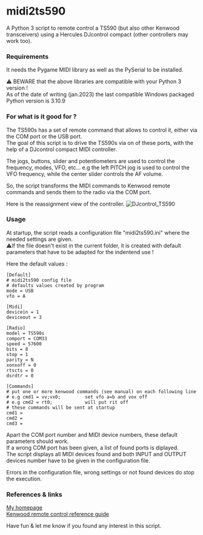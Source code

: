 # midi2ts590
A Python 3 script to remote control a TS590 (but also other Kenwood transceivers) using a Hercules DJcontrol compact (other controllers may work too).

### Requirements ###
It needs the Pygame MIDI library as well as the PySerial to be installed.

:warning: BEWARE that the above libraries are compatible with your Python 3 version !<br />As of the date of writing (jan.2023) the last compatible Windows packaged Python version is 3.10.9

### For what is it good for ? ###
The TS590s has a set of remote command that allows to control it, either via the COM port or the USB port.<br />
The goal of this script is to drive the TS590s via on of these ports, with the help of a DJcontrol compact MIDI controller.

The jogs, buttons, slider and potentiometers are used to control the frequency, modes, VFO, etc...
e.g the left PITCH jog is used to control the VFO frequency, while the center slider controls the AF volume.

So, the script transforms the MIDI commands to Kenwood remote commands and sends them to the radio via the COM port.

Here is the reassignment view of the controller.
![DJcontrol_TS590](https://user-images.githubusercontent.com/1655173/212649541-284efeca-9e17-44fd-b9a6-b3fc8dd16bab.JPG)

### Usage ###
At startup, the script reads a configuration file "midi2ts590.ini" where the needed settings are given.  
:warning:If the file doesn't exist in the current folder, it is created with default parameters that have to be adapted for the indentend use !

Here the default values :

    [Default]
    # midi2ts590 config file
    # defaults values created by program
    mode = USB
    vfo = A

    [Midi]
    devicein = 1
    deviceout = 3

    [Radio]
    model = TS590s
    comport = COM33
    speed = 57600
    bits = 8
    stop = 1
    parity = N
    xonxoff = 0
    rtscts = 0
    dsrdtr = 0

    [Commands]
    # put one or more kenwood commands (see manual) on each following line
    # e.g cmd1 = vv;vx0;         set vfo a=b and vox off
    # e.g cmd2 = rt0;            will put rit off
    # these commands will be sent at startup
    cmd1 = 
    cmd2 = 
    cmd3 =
    
Apart the COM port number and MIDI device numbers, these default parameters should work.<br />
If a wrong COM port has been given, a list of found ports is diplayed.<br />
The script displays all MIDI devices found and both INPUT and OUTPUT devices number have to be given in the configuration file.

Errors in the configuration file, wrong settings or not found devices do stop the execution.
### References & links ###
[My homepage](https://egloff.eu)<br />
[Kenwood remote control reference guide](https://www.kenwood.com/i/products/info/amateur/pdf/ts590_g_pc_command_en_rev3.pdf)

Have fun & let me know if you found any interest in this script.
